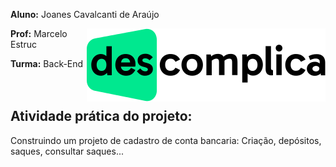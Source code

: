 **Aluno:** Joanes Cavalcanti de Araújo 

<img align="right" img src="https://github.com/JoanesAraujo/Joanes_Screenshot/blob/master/descomplica_logo/Logo_-_Descomplica.png">

**Prof:** Marcelo Estruc

**Turma:** Back-End
<br/><br/><br/>
## Atividade prática do projeto:

Construindo um projeto de cadastro de conta bancaria: Criação, depósitos, saques, consultar saques...
